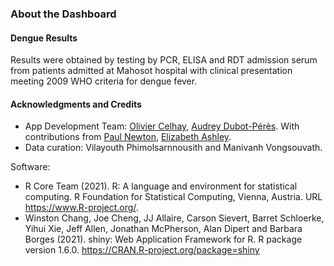 ### About the Dashboard

#### Dengue Results

<div class = "hl-box">
Results were obtained by testing by PCR, ELISA and RDT admission serum from patients admitted at Mahosot hospital with clinical presentation meeting 2009 WHO criteria for dengue fever.
</div>


#### Acknowledgments and Credits

- App Development Team: [Olivier Celhay](https://olivier.celhay.net), [Audrey Dubot-Pérès](mailto:Audrey@tropmedres.ac). With contributions from [Paul Newton](paul.newton@tropmedres.ac), [Elizabeth Ashley](liz@tropmedres.ac). 
- Data curation: Vilayouth Phimolsarnnousith and Manivanh Vongsouvath.

Software:

- R Core Team (2021). R: A language and environment for statistical computing. R Foundation for Statistical
  Computing, Vienna, Austria. URL https://www.R-project.org/.
- Winston Chang, Joe Cheng, JJ Allaire, Carson Sievert, Barret Schloerke, Yihui Xie, Jeff Allen, Jonathan McPherson,
  Alan Dipert and Barbara Borges (2021). shiny: Web Application Framework for R. R package version 1.6.0.
  https://CRAN.R-project.org/package=shiny